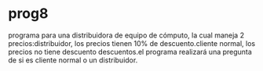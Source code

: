 # prog8
programa para una distribuidora de equipo de cómputo, la cual maneja 2 precios:distribuidor, los precios tienen 10% de descuento.cliente normal, los precios no tiene descuento descuentos.el programa realizará una pregunta de si es cliente normal o un distribuidor.
